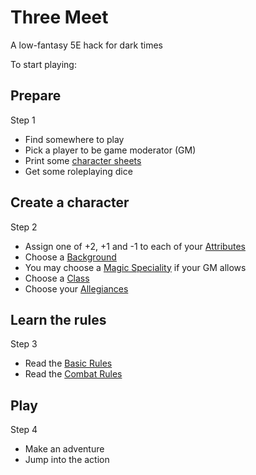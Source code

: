 # Three Meet

A low-fantasy 5E hack for dark times

To start playing:

<section class="summaries">

<section class="summary">

## Prepare

Step 1

  + Find somewhere to play
  + Pick a player to be game moderator (GM)
  + Print some [character sheets](https://github.com/grislyeye/three-meet-char-sheet/releases/download/v0.5.0/three-meet-char-sheet-0.5.0.pdf)
  + Get some roleplaying dice

</section>

<section class="summary">

## Create a character

Step 2

  + Assign one of +2, +1 and -1 to each of your [Attributes](pages/characters/attributes.md)
  + Choose a [Background](pages/backgrounds/index.md)
  + You may choose a [Magic Speciality](pages/backgrounds/magic.md) if your GM allows
  + Choose a [Class](pages/classes/index.md)
  + Choose your [Allegiances](pages/characters/allegiances.md)

</section>

<section class="summary">

## Learn the rules

Step 3

  + Read the [Basic Rules](pages/rules/rolling.md)
  + Read the [Combat Rules](pages/combat/order.md)

</section>

<section class="summary">

## Play

Step 4

  + Make an adventure
  + Jump into the action

</section>

</section>
